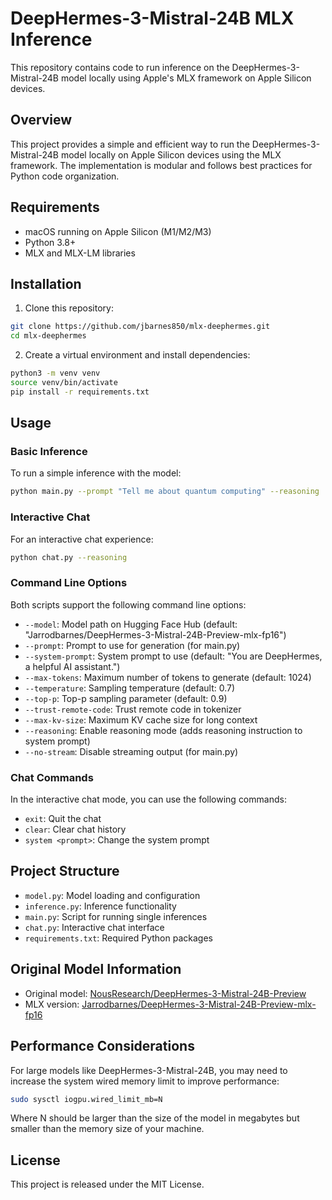 # DeepHermes-3-Mistral-24B MLX Inference

This repository contains code to run inference on the DeepHermes-3-Mistral-24B model locally using Apple's MLX framework on Apple Silicon devices.

## Overview

This project provides a simple and efficient way to run the DeepHermes-3-Mistral-24B model locally on Apple Silicon devices using the MLX framework. The implementation is modular and follows best practices for Python code organization.

## Requirements

- macOS running on Apple Silicon (M1/M2/M3)
- Python 3.8+
- MLX and MLX-LM libraries

## Installation

1. Clone this repository:
```bash
git clone https://github.com/jbarnes850/mlx-deephermes.git
cd mlx-deephermes
```

2. Create a virtual environment and install dependencies:
```bash
python3 -m venv venv
source venv/bin/activate
pip install -r requirements.txt
```

## Usage

### Basic Inference

To run a simple inference with the model:

```bash
python main.py --prompt "Tell me about quantum computing" --reasoning
```

### Interactive Chat

For an interactive chat experience:

```bash
python chat.py --reasoning
```

### Command Line Options

Both scripts support the following command line options:

- `--model`: Model path on Hugging Face Hub (default: "Jarrodbarnes/DeepHermes-3-Mistral-24B-Preview-mlx-fp16")
- `--prompt`: Prompt to use for generation (for main.py)
- `--system-prompt`: System prompt to use (default: "You are DeepHermes, a helpful AI assistant.")
- `--max-tokens`: Maximum number of tokens to generate (default: 1024)
- `--temperature`: Sampling temperature (default: 0.7)
- `--top-p`: Top-p sampling parameter (default: 0.9)
- `--trust-remote-code`: Trust remote code in tokenizer
- `--max-kv-size`: Maximum KV cache size for long context
- `--reasoning`: Enable reasoning mode (adds reasoning instruction to system prompt)
- `--no-stream`: Disable streaming output (for main.py)

### Chat Commands

In the interactive chat mode, you can use the following commands:

- `exit`: Quit the chat
- `clear`: Clear chat history
- `system <prompt>`: Change the system prompt

## Project Structure

- `model.py`: Model loading and configuration
- `inference.py`: Inference functionality
- `main.py`: Script for running single inferences
- `chat.py`: Interactive chat interface
- `requirements.txt`: Required Python packages

## Original Model Information

- Original model: [NousResearch/DeepHermes-3-Mistral-24B-Preview](https://huggingface.co/NousResearch/DeepHermes-3-Mistral-24B-Preview)
- MLX version: [Jarrodbarnes/DeepHermes-3-Mistral-24B-Preview-mlx-fp16](https://huggingface.co/Jarrodbarnes/DeepHermes-3-Mistral-24B-Preview-mlx-fp16)

## Performance Considerations

For large models like DeepHermes-3-Mistral-24B, you may need to increase the system wired memory limit to improve performance:

```bash
sudo sysctl iogpu.wired_limit_mb=N
```

Where N should be larger than the size of the model in megabytes but smaller than the memory size of your machine.

## License

This project is released under the MIT License.
